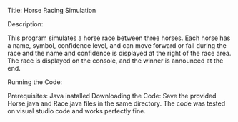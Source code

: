 Title: Horse Racing Simulation

Description:

This program simulates a horse race between three horses. Each horse has a name, symbol, confidence level, and can move forward or fall during the race and the name and confidence is displayed at the right of the race area. The race is displayed on the console, and the winner is announced at the end.

Running the Code:

Prerequisites:
Java installed
Downloading the Code:
Save the provided Horse.java and Race.java files in the same directory.
The code was tested on visual studio code and works perfectly fine.
